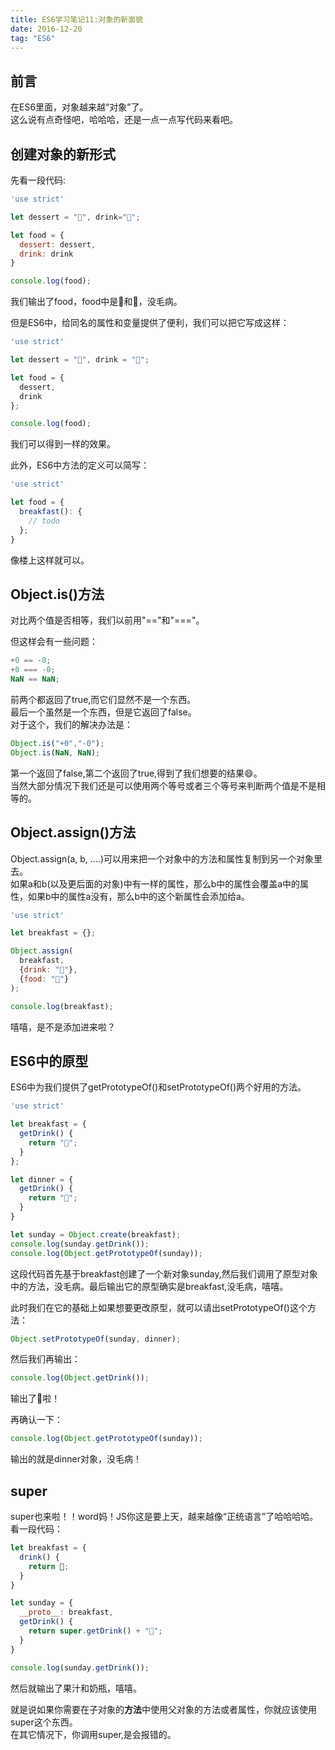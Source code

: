 ```yaml
---
title: ES6学习笔记11:对象的新面貌
date: 2016-12-20
tag: "ES6"
---
```

## 前言
在ES6里面，对象越来越“对象”了。   
这么说有点奇怪吧，哈哈哈，还是一点一点写代码来看吧。
     
## 创建对象的新形式   
先看一段代码:    
    
```js
'use strict'

let dessert = "🍰", drink="🍹";

let food = {
  dessert: dessert,
  drink: drink
}

console.log(food);
```

我们输出了food，food中是🍰和🍹，没毛病。    
    
但是ES6中，给同名的属性和变量提供了便利，我们可以把它写成这样：    
    
```js
'use strict'

let dessert = "🍰", drink = "🍹";

let food = {
  dessert,
  drink
};

console.log(food);
```
我们可以得到一样的效果。   
   
此外，ES6中方法的定义可以简写：    
    
```js
'use strict'

let food = {
  breakfast(): {
    // todo
  };
}
```

像楼上这样就可以。    
   
## Object.is()方法
对比两个值是否相等，我们以前用"=="和"==="。
   
但这样会有一些问题：    
    
```js
+0 == -0;
+0 === -0;
NaN == NaN;
```

前两个都返回了true,而它们显然不是一个东西。    
最后一个虽然是一个东西，但是它返回了false。    
对于这个，我们的解决办法是：    
    
```js
Object.is("+0","-0");
Object.is(NaN, NaN);
```

第一个返回了false,第二个返回了true,得到了我们想要的结果😄。   
当然大部分情况下我们还是可以使用两个等号或者三个等号来判断两个值是不是相等的。 
    
## Object.assign()方法
Object.assign(a, b, ....)可以用来把一个对象中的方法和属性复制到另一个对象里去。   
如果a和b(以及更后面的对象)中有一样的属性，那么b中的属性会覆盖a中的属性，如果b中的属性a没有，那么b中的这个新属性会添加给a。    
   
```js
'use strict'

let breakfast = {};

Object.assign(
  breakfast,
  {drink: "🍺"},
  {food: "🍎"}
);

console.log(breakfast);
```

嘻嘻，是不是添加进来啦？    
    
## ES6中的原型
ES6中为我们提供了getPrototypeOf()和setPrototypeOf()两个好用的方法。   

    
```js
'use strict'

let breakfast = {
  getDrink() {
    return "🍵";
  }
};

let dinner = {
  getDrink() {
    return "🍹";
  }
}

let sunday = Object.create(breakfast);
console.log(sunday.getDrink());
console.log(Object.getPrototypeOf(sunday));
```

这段代码首先基于breakfast创建了一个新对象sunday,然后我们调用了原型对象中的方法，没毛病。最后输出它的原型确实是breakfast,没毛病，嘻嘻。    
    
此时我们在它的基础上如果想要更改原型，就可以请出setPrototypeOf()这个方法：    
    
```js
Object.setPrototypeOf(sunday, dinner);
```

然后我们再输出：   

```js
console.log(Object.getDrink());
```
输出了🍹啦！    
 
再确认一下：   
   
```js
console.log(Object.getPrototypeOf(sunday));
```

输出的就是dinner对象，没毛病！    
    
## super
super也来啦！！word妈！JS你这是要上天，越来越像“正统语言”了哈哈哈哈。 
看一段代码：    
    
```js
let breakfast = {
  drink() {
    return 🍹;
  }
}

let sunday = {
  __proto__: breakfast,
  getDrink() {
    return super.getDrink() + "🍼";
  }
}

console.log(sunday.getDrink()); 
```

然后就输出了果汁和奶瓶，嘻嘻。    
   
就是说如果你需要在子对象的**方法**中使用父对象的方法或者属性，你就应该使用super这个东西。    
在其它情况下，你调用super,是会报错的。    



```








